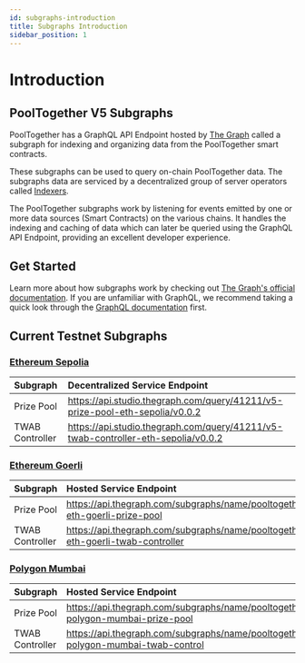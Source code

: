 ```yaml
---
id: subgraphs-introduction
title: Subgraphs Introduction
sidebar_position: 1
---
```


# Introduction

## PoolTogether V5 Subgraphs

PoolTogether has a GraphQL API Endpoint hosted by [The Graph](https://thegraph.com/docs/en/about/#what-the-graph-is) called a subgraph for indexing and organizing data from the PoolTogether smart contracts.

These subgraphs can be used to query on-chain PoolTogether data. The subgraphs data are serviced by a decentralized group of server operators called [Indexers](https://thegraph.com/docs/en/network/indexing/).

The PoolTogether subgraphs work by listening for events emitted by one or more data sources (Smart Contracts) on the various chains. It handles the indexing and caching of data which can later be queried using the GraphQL API Endpoint, providing an excellent developer experience.

## Get Started

Learn more about how subgraphs work by checking out [The Graph's official documentation](https://thegraph.com/docs/en/). If you are unfamiliar with GraphQL, we recommend taking a quick look through the [GraphQL documentation](https://graphql.org/learn/) first.

## Current Testnet Subgraphs

### [Ethereum Sepolia](../../deployments/testnet#ethereum-sepolia)

| Subgraph | Decentralized Service Endpoint |
| :-- | :-- |
| Prize Pool | https://api.studio.thegraph.com/query/41211/v5-prize-pool-eth-sepolia/v0.0.2 |
| TWAB Controller | https://api.studio.thegraph.com/query/41211/v5-twab-controller-eth-sepolia/v0.0.2 |

### [Ethereum Goerli](../../deployments/testnet#ethereum-goerli)

| Subgraph | Hosted Service Endpoint |
| :-- | :-- |
| Prize Pool | https://api.thegraph.com/subgraphs/name/pooltogether/v5-eth-goerli-prize-pool |
| TWAB Controller | https://api.thegraph.com/subgraphs/name/pooltogether/v5-eth-goerli-twab-controller |

### [Polygon Mumbai](../../deployments/testnet#polygon-mumbai)

| Subgraph | Hosted Service Endpoint |
| :-- | :-- |
| Prize Pool | https://api.thegraph.com/subgraphs/name/pooltogether/v5-polygon-mumbai-prize-pool |
| TWAB Controller | https://api.thegraph.com/subgraphs/name/pooltogether/v5-polygon-mumbai-twab-control |

